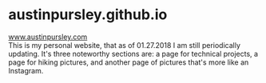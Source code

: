 # austinpursley.github.io
www.austinpursley.com  
This is my personal website, that as of 01.27.2018 I am still periodically updating. It's three noteworthy sections are: 
a page for technical projects,
a page for hiking pictures, 
and another page of pictures that's more like an Instagram.
